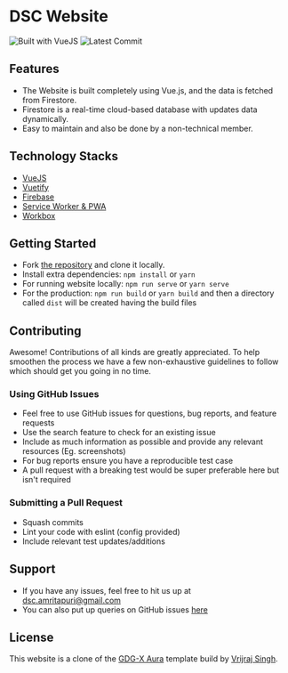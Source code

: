 # DSC Website
![Built with VueJS](https://img.shields.io/badge/vue-2.2.4-green.svg)
![Latest Commit](https://img.shields.io/github/last-commit/DSC-Amritapuri/DSC-Amritapuri.github.io?style=plastic)

## Features
- The Website is built completely using Vue.js, and the data is fetched from Firestore.
- Firestore is a real-time cloud-based database with updates data dynamically.
- Easy to maintain and also be done by a non-technical member.

## Technology Stacks
- [VueJS](https://vuejs.org/)
- [Vuetify](https://vuetifyjs.com/en/)
- [Firebase](https://firebase.google.com/)
- [Service Worker & PWA](https://www.npmjs.com/package/vue-pwa)
- [Workbox](https://developers.google.com/web/tools/workbox)

## Getting Started
- Fork [the repository](https://github.com/DSC-Amritapuri/DSC-Am) and clone it locally.
- Install extra dependencies: ```npm install``` or ```yarn```
- For running website locally: ```npm run serve``` or ```yarn serve```
- For the production: ```npm run build``` or ```yarn build``` and then a directory called ```dist``` will be created having the build files

## Contributing
Awesome! Contributions of all kinds are greatly appreciated. To help smoothen the process we have a few non-exhaustive guidelines to follow which should get you going in no time.

### Using GitHub Issues
- Feel free to use GitHub issues for questions, bug reports, and feature requests
- Use the search feature to check for an existing issue
- Include as much information as possible and provide any relevant resources (Eg. screenshots)
- For bug reports ensure you have a reproducible test case
- A pull request with a breaking test would be super preferable here but isn't required

### Submitting a Pull Request
- Squash commits
- Lint your code with eslint (config provided)
- Include relevant test updates/additions

## Support
- If you have any issues, feel free to hit us up at [dsc.amritapuri@gmail.com](mailto:dsc.amritapuri@gmail.com)
- You can also put up queries on GitHub issues [here](https://github.com/DSC-Amritapuri/DSC-Amritapuri.github.io/issues)

## License
This website is a clone of the [GDG-X Aura](https://github.com/GDG-X/aura) template build by [Vrijraj Singh](https://vrijraj.xyz).
